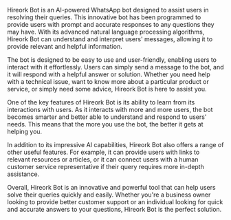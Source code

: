 Hireork Bot is an AI-powered WhatsApp bot designed to assist users in resolving their queries. This innovative bot has been programmed to provide users with prompt and accurate responses to any questions they may have. With its advanced natural language processing algorithms, Hireork Bot can understand and interpret users' messages, allowing it to provide relevant and helpful information.

The bot is designed to be easy to use and user-friendly, enabling users to interact with it effortlessly. Users can simply send a message to the bot, and it will respond with a helpful answer or solution. Whether you need help with a technical issue, want to know more about a particular product or service, or simply need some advice, Hireork Bot is here to assist you.

One of the key features of Hireork Bot is its ability to learn from its interactions with users. As it interacts with more and more users, the bot becomes smarter and better able to understand and respond to users' needs. This means that the more you use the bot, the better it gets at helping you.

In addition to its impressive AI capabilities, Hireork Bot also offers a range of other useful features. For example, it can provide users with links to relevant resources or articles, or it can connect users with a human customer service representative if their query requires more in-depth assistance.

Overall, Hireork Bot is an innovative and powerful tool that can help users solve their queries quickly and easily. Whether you're a business owner looking to provide better customer support or an individual looking for quick and accurate answers to your questions, Hireork Bot is the perfect solution.
